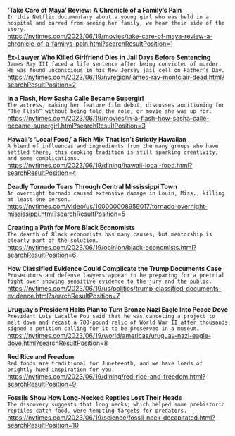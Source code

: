 **‘Take Care of Maya’ Review: A Chronicle of a Family’s Pain**\
`In this Netflix documentary about a young girl who was held in a hospital and barred from seeing her family, we hear their side of the story.`\
https://nytimes.com/2023/06/19/movies/take-care-of-maya-review-a-chronicle-of-a-familys-pain.html?searchResultPosition=1

**Ex-Lawyer Who Killed Girlfriend Dies in Jail Days Before Sentencing**\
`James Ray III faced a life sentence after being convicted of murder. He was found unconscious in his New Jersey jail cell on Father’s Day.`\
https://nytimes.com/2023/06/19/nyregion/james-ray-montclair-dead.html?searchResultPosition=2

**In a Flash, How Sasha Calle Became Supergirl**\
`The actress, making her feature film debut, discusses auditioning for “The Flash” without being told the role, or movie she was up for.`\
https://nytimes.com/2023/06/19/movies/in-a-flash-how-sasha-calle-became-supergirl.html?searchResultPosition=3

**Hawaii’s ‘Local Food,’ a Rich Mix That Isn’t Strictly Hawaiian**\
`A blend of influences and ingredients from the many groups who have settled there, this cooking tradition is still sparking creativity, and some complications.`\
https://nytimes.com/2023/06/19/dining/hawaii-local-food.html?searchResultPosition=4

**Deadly Tornado Tears Through Central Mississippi Town**\
`An overnight tornado caused extensive damage in Louin, Miss., killing at least one person.`\
https://nytimes.com/video/us/100000008959017/tornado-overnight-mississippi.html?searchResultPosition=5

**Creating a Path for More Black Economists**\
`The dearth of Black economists has many causes, but mentorship is clearly part of the solution.`\
https://nytimes.com/2023/06/19/opinion/black-economists.html?searchResultPosition=6

**How Classified Evidence Could Complicate the Trump Documents Case**\
`Prosecutors and defense lawyers appear to be preparing for a pretrial fight over showing sensitive evidence to the jury and the public.`\
https://nytimes.com/2023/06/19/us/politics/trump-classified-documents-evidence.html?searchResultPosition=7

**Uruguay’s President Halts Plan to Turn Bronze Nazi Eagle Into Peace Dove**\
`President Luis Lacalle Pou said that he was canceling a project to melt down and recast a 700-pound relic of World War II after thousands signed a petition calling for it to be preserved in a museum.`\
https://nytimes.com/2023/06/19/world/americas/uruguay-nazi-eagle-dove.html?searchResultPosition=8

**Red Rice and Freedom**\
`Red foods are traditional for Juneteenth, and we have loads of brightly hued inspiration for you.`\
https://nytimes.com/2023/06/19/dining/red-rice-and-freedom.html?searchResultPosition=9

**Fossils Show How Long-Necked Reptiles Lost Their Heads**\
`The discovery suggests that long necks, which helped some prehistoric reptiles catch food, were tempting targets for predators.`\
https://nytimes.com/2023/06/19/science/fossil-neck-decapitated.html?searchResultPosition=10

